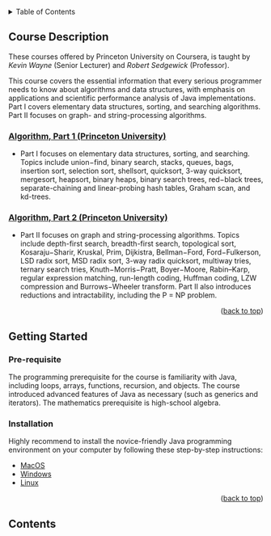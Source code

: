 <a id="readme-top"></a>
<!-- TABLE OF CONTENTS -->
<details>
    <summary>Table of Contents</summary>
    <ol>
        <li>
            <a href="#about-the-project">Course Description</a>
            <ul>
                <li><a href="#course-algo-1">Algorithm, Part 1 (Princeton University)</a></li>
                <li><a href="#course-algo-2">Algorithm, Part 2 (Princeton University)</a></li>
            </ul>
        </li>
        <li>
            <a href="#getting-started">Getting Started</a>
            <ul>
                <li><a href="#prerequisite">Pre-requisite</a></li>
                <li><a href="#installation">Installation</a></li>
            </ul>
        </li>
        <li>
            <a href="#content">Contents</a>
        </li>
    </ol>
</details>


<!-- ABOUT THE PROJECT -->
## Course Description
These courses offered by Princeton University on Coursera, is taught by _Kevin Wayne_ (Senior Lecturer) and _Robert Sedgewick_ (Professor).

This course covers the essential information that every serious programmer needs to know about algorithms and data structures, with emphasis on applications and scientific performance analysis of Java implementations. Part I covers elementary data structures, sorting, and searching algorithms. Part II focuses on graph- and string-processing algorithms.


### [Algorithm, Part 1 (Princeton University)][algo-part-1]

* Part I focuses on elementary data structures, sorting, and searching. Topics include union−find, binary search, stacks, queues, bags, insertion sort, selection sort, shellsort, quicksort, 3-way quicksort, mergesort, heapsort, binary heaps, binary search trees, red−black trees, separate-chaining and linear-probing hash tables, Graham scan, and kd-trees. 

### [Algorithm, Part 2 (Princeton University)][algo-part-2]

* Part II focuses on graph and string-processing algorithms. Topics include depth-first search, breadth-first search, topological sort, Kosaraju−Sharir, Kruskal, Prim, Dijkistra, Bellman−Ford, Ford−Fulkerson, LSD radix sort, MSD radix sort, 3-way radix quicksort, multiway tries, ternary search tries, Knuth−Morris−Pratt, Boyer−Moore, Rabin–Karp, regular expression matching, run-length coding, Huffman coding, LZW compression and Burrows−Wheeler transform. Part II also introduces reductions and intractability, including the P = NP problem. 


<p align="right">(<a href="#readme-top">back to top</a>)</p>


<!-- GETTING STARTED -->
## Getting Started
### Pre-requisite

The programming prerequisite for the course is familiarity with Java, including loops, arrays, functions, recursion, and objects. The course introduced advanced features of Java as necessary (such as generics and iterators). The mathematics prerequisite is high-school algebra.

### Installation

Highly recommend to install the novice-friendly Java programming environment on your computer by following these step-by-step instructions:

* [MacOS][MacOS-install]
* [Windows][Windows-install]
* [Linux][Linux-install] 

<p align="right">(<a href="#readme-top">back to top</a>)</p>

<!-- CONTENTS -->
## Contents

<!-- MARKDOWN LINKS & IMAGES -->
[algo-part-1]: https://www.coursera.org/learn/algorithms-part1
[algo-part-2]: https://www.coursera.org/learn/algorithms-part2
[MacOS-install]: https://lift.cs.princeton.edu/java/mac/
[Windows-install]: https://lift.cs.princeton.edu/java/windows/
[Linux-install]: https://lift.cs.princeton.edu/java/linux/
